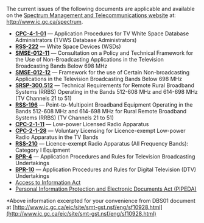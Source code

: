 The current issues of the following documents are applicable and available on the [Spectrum Management and Telecommunications website](http://www.ic.gc.ca/spectrum) at: http://www.ic.gc.ca/spectrum.

* [**CPC-4-1-01**](http://www.ic.gc.ca/eic/site/smt-gst.nsf/eng/sf10927.html) — Application Procedures for TV White Space Database Administrators \(TVWS Database Administrators\)
* [**RSS-222**](http://www.ic.gc.ca/eic/site/smt-gst.nsf/eng/sf10930.html) — White Space Devices \(WSDs\)
* [**SMSE-012-11**](http://www.ic.gc.ca/eic/site/smt-gst.nsf/eng/sf10058.html) — Consultation on a Policy and Technical Framework for the Use of Non-Broadcasting Applications in the Television Broadcasting Bands Below 698 MHz
* [**SMSE-012-12**](http://www.ic.gc.ca/eic/site/smt-gst.nsf/eng/sf10493.html) — Framework for the use of Certain Non-broadcasting Applications in the Television Broadcasting Bands Below 698 MHz
* [**SRSP-300.512**](http://www.ic.gc.ca/eic/site/smt-gst.nsf/eng/sf09832.html) — Technical Requirements for Remote Rural Broadband Systems \(RRBS\) Operating in the Bands 512-608 MHz and 614-698 MHz \(TV Channels 21 to 51\)
* [**RSS-196**](http://www.ic.gc.ca/eic/site/smt-gst.nsf/eng/sf09831.html) — Point-to-Multipoint Broadband Equipment Operating in the Bands 512-608 MHz and 614-698 MHz for Rural Remote Broadband Systems \(RRBS\) \(TV Channels 21 to 51\)
* [**CPC-2-1-11**](http://www.ic.gc.ca/eic/site/smt-gst.nsf/eng/sf08883.html) — Low-power Licensed Radio Apparatus
* [**CPC-2-1-28**](http://www.ic.gc.ca/eic/site/smt-gst.nsf/eng/sf10931.html) — Voluntary Licensing for Licence-exempt Low-power Radio Apparatus in the TV Bands
* [**RSS-210**](http://www.ic.gc.ca/eic/site/smt-gst.nsf/eng/sf01320.html) — Licence-exempt Radio Apparatus \(All Frequency Bands\): Category I Equipment
* [**BPR-4**](http://www.ic.gc.ca/eic/site/smt-gst.nsf/eng/sf01154.html) — Application Procedures and Rules for Television Broadcasting Undertakings
* [**BPR-10**](http://www.ic.gc.ca/eic/site/smt-gst.nsf/eng/sf09574.html) — Application Procedures and Rules for Digital Television \(DTV\) Undertakings
* [Access to Information Act](http://laws-lois.justice.gc.ca/eng/acts/a-1/)
* [Personal Information Protection and Electronic Documents Act \(PIPEDA\)](https://www.priv.gc.ca/leg_c/leg_c_p_e.asp)

\*Above information excerpted for your convenience from DBS01 document at [http://www.ic.gc.ca/eic/site/smt-gst.nsf/eng/sf10928.html](http://www.ic.gc.ca/eic/site/smt-gst.nsf/eng/sf10928.html)

